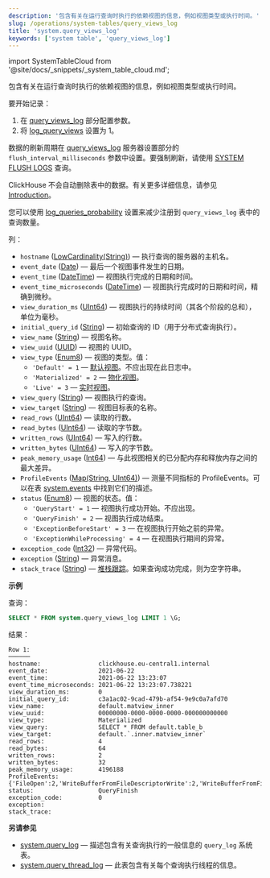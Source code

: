 ```yaml
---
description: '包含有关在运行查询时执行的依赖视图的信息，例如视图类型或执行时间。'
slug: /operations/system-tables/query_views_log
title: 'system.query_views_log'
keywords: ['system table', 'query_views_log']
---
```

import SystemTableCloud from '@site/docs/_snippets/_system_table_cloud.md';

<SystemTableCloud/>

包含有关在运行查询时执行的依赖视图的信息，例如视图类型或执行时间。

要开始记录：

1. 在 [query_views_log](../../operations/server-configuration-parameters/settings.md#query_views_log) 部分配置参数。
2. 将 [log_query_views](/operations/settings/settings#log_query_views) 设置为 1。

数据的刷新周期在 [query_views_log](../../operations/server-configuration-parameters/settings.md#query_views_log) 服务器设置部分的 `flush_interval_milliseconds` 参数中设置。要强制刷新，请使用 [SYSTEM FLUSH LOGS](/sql-reference/statements/system#flush-logs) 查询。

ClickHouse 不会自动删除表中的数据。有关更多详细信息，请参见 [Introduction](/operations/system-tables/overview#system-tables-introduction)。

您可以使用 [log_queries_probability](/operations/settings/settings#log_queries_probability) 设置来减少注册到 `query_views_log` 表中的查询数量。

列：

- `hostname` ([LowCardinality(String)](../../sql-reference/data-types/string.md)) — 执行查询的服务器的主机名。
- `event_date` ([Date](../../sql-reference/data-types/date.md)) — 最后一个视图事件发生的日期。
- `event_time` ([DateTime](../../sql-reference/data-types/datetime.md)) — 视图执行完成的日期和时间。
- `event_time_microseconds` ([DateTime](../../sql-reference/data-types/datetime.md)) — 视图执行完成时的日期和时间，精确到微秒。
- `view_duration_ms` ([UInt64](/sql-reference/data-types/int-uint#integer-ranges)) — 视图执行的持续时间（其各个阶段的总和），单位为毫秒。
- `initial_query_id` ([String](../../sql-reference/data-types/string.md)) — 初始查询的 ID（用于分布式查询执行）。
- `view_name` ([String](../../sql-reference/data-types/string.md)) — 视图名称。
- `view_uuid` ([UUID](../../sql-reference/data-types/uuid.md)) — 视图的 UUID。
- `view_type` ([Enum8](../../sql-reference/data-types/enum.md)) — 视图的类型。值：
    - `'Default' = 1` — [默认视图](/sql-reference/statements/create/view#normal-view)。不应出现在此日志中。
    - `'Materialized' = 2` — [物化视图](/sql-reference/statements/create/view#materialized-view)。
    - `'Live' = 3` — [实时视图](../../sql-reference/statements/create/view.md#live-view)。
- `view_query` ([String](../../sql-reference/data-types/string.md)) — 视图执行的查询。
- `view_target` ([String](../../sql-reference/data-types/string.md)) — 视图目标表的名称。
- `read_rows` ([UInt64](/sql-reference/data-types/int-uint#integer-ranges)) — 读取的行数。
- `read_bytes` ([UInt64](/sql-reference/data-types/int-uint#integer-ranges)) — 读取的字节数。
- `written_rows` ([UInt64](/sql-reference/data-types/int-uint#integer-ranges)) — 写入的行数。
- `written_bytes` ([UInt64](/sql-reference/data-types/int-uint#integer-ranges)) — 写入的字节数。
- `peak_memory_usage` ([Int64](../../sql-reference/data-types/int-uint.md)) — 与此视图相关的已分配内存和释放内存之间的最大差异。
- `ProfileEvents` ([Map(String, UInt64)](../../sql-reference/data-types/array.md)) — 测量不同指标的 ProfileEvents。可以在表 [system.events](/operations/system-tables/events) 中找到它们的描述。
- `status` ([Enum8](../../sql-reference/data-types/enum.md)) — 视图的状态。值：
    - `'QueryStart' = 1` — 视图执行成功开始。不应出现。
    - `'QueryFinish' = 2` — 视图执行成功结束。
    - `'ExceptionBeforeStart' = 3` — 在视图执行开始之前的异常。
    - `'ExceptionWhileProcessing' = 4` — 在视图执行期间的异常。
- `exception_code` ([Int32](../../sql-reference/data-types/int-uint.md)) — 异常代码。
- `exception` ([String](../../sql-reference/data-types/string.md)) — 异常消息。
- `stack_trace` ([String](../../sql-reference/data-types/string.md)) — [堆栈跟踪](https://en.wikipedia.org/wiki/Stack_trace)。如果查询成功完成，则为空字符串。

**示例**

查询：

``` sql
SELECT * FROM system.query_views_log LIMIT 1 \G;
```

结果：

``` text
Row 1:
──────
hostname:                clickhouse.eu-central1.internal
event_date:              2021-06-22
event_time:              2021-06-22 13:23:07
event_time_microseconds: 2021-06-22 13:23:07.738221
view_duration_ms:        0
initial_query_id:        c3a1ac02-9cad-479b-af54-9e9c0a7afd70
view_name:               default.matview_inner
view_uuid:               00000000-0000-0000-0000-000000000000
view_type:               Materialized
view_query:              SELECT * FROM default.table_b
view_target:             default.`.inner.matview_inner`
read_rows:               4
read_bytes:              64
written_rows:            2
written_bytes:           32
peak_memory_usage:       4196188
ProfileEvents:           {'FileOpen':2,'WriteBufferFromFileDescriptorWrite':2,'WriteBufferFromFileDescriptorWriteBytes':187,'IOBufferAllocs':3,'IOBufferAllocBytes':3145773,'FunctionExecute':3,'DiskWriteElapsedMicroseconds':13,'InsertedRows':2,'InsertedBytes':16,'SelectedRows':4,'SelectedBytes':48,'ContextLock':16,'RWLockAcquiredReadLocks':1,'RealTimeMicroseconds':698,'SoftPageFaults':4,'OSReadChars':463}
status:                  QueryFinish
exception_code:          0
exception:
stack_trace:
```

**另请参见**

- [system.query_log](/operations/system-tables/query_log) — 描述包含有关查询执行的一般信息的 `query_log` 系统表。
- [system.query_thread_log](/operations/system-tables/query_thread_log) — 此表包含有关每个查询执行线程的信息。

